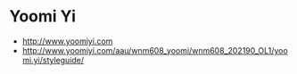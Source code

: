 # Yoomi Yi

- http://www.yoomiyi.com
- http://www.yoomiyi.com/aau/wnm608_yoomi/wnm608_202190_OL1/yoomi.yi/styleguide/
